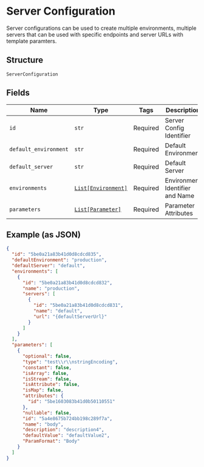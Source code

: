 
# Server Configuration

Server configurations can be used to create multiple environments, multiple servers that can be used with specific endpoints and server URLs with template paramters.

## Structure

`ServerConfiguration`

## Fields

| Name | Type | Tags | Description |
|  --- | --- | --- | --- |
| `id` | `str` | Required | Server Config Identifier |
| `default_environment` | `str` | Required | Default Environment |
| `default_server` | `str` | Required | Default Server |
| `environments` | [`List[Environment]`](../../doc/models/environment.md) | Required | Environment Identifier and Name |
| `parameters` | [`List[Parameter]`](../../doc/models/parameter.md) | Required | Parameter Attributes |

## Example (as JSON)

```json
{
  "id": "5be0a21a83b41d0d8cdcd835",
  "defaultEnvironment": "production",
  "defaultServer": "default",
  "environments": [
    {
      "id": "5be0a21a83b41d0d8cdcd832",
      "name": "production",
      "servers": [
        {
          "id": "5be0a21a83b41d0d8cdcd831",
          "name": "default",
          "url": "{defaultServerUrl}"
        }
      ]
    }
  ],
  "parameters": [
    {
      "optional": false,
      "type": "test\\r\\nstringEncoding",
      "constant": false,
      "isArray": false,
      "isStream": false,
      "isAttribute": false,
      "isMap": false,
      "attributes": {
        "id": "5be1603083b41d0b50110551"
      },
      "nullable": false,
      "id": "5a4e8675b724bb198c289f7a",
      "name": "body",
      "description": "description4",
      "defaultValue": "defaultValue2",
      "ParamFormat": "Body"
    }
  ]
}
```

